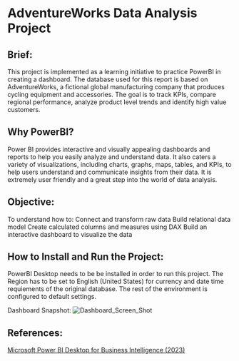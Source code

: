 # AdventureWorks Data Analysis Project

## Brief:
This project is implemented as a learning initiative to practice PowerBI in creating a dashboard. The database used for this report is based on AdventureWorks, a fictional global manufacturing company that produces cycling equipment and accessories.
The goal is to track KPIs, compare regional performance, analyze product level trends and identify high value customers.

## Why PowerBI?
Power BI provides interactive and visually appealing dashboards and reports to help you easily analyze and understand data.
It also caters a variety of visualizations, including charts, graphs, maps, tables, and KPIs, to help users understand and communicate insights from their data.
It is extremely user friendly and a great step into the world of data analysis.

## Objective:
To understand how to:
Connect and transform raw data
Build relational data model
Create calculated columns and measures using DAX
Build an interactive dashboard to visualize the data

## How to Install and Run the Project:
PowerBI Desktop needs to be be installed in order to run this project.
The Region has to be set to English (United States) for currency and date time requiements of the original database.
The rest of the environment is configured to default settings.

Dashboard Snapshot: 
![Dashboard_Screen_Shot](https://github.com/fernandes-cheryl/AdventureWorks-Data-Analysis-Project/assets/100081376/c7534195-0644-40c9-982f-856d274fb3c4)


## References:
[Microsoft Power BI Desktop for Business Intelligence (2023)](https://www.udemy.com/course/microsoft-power-bi-up-running-with-power-bi-desktop/)
